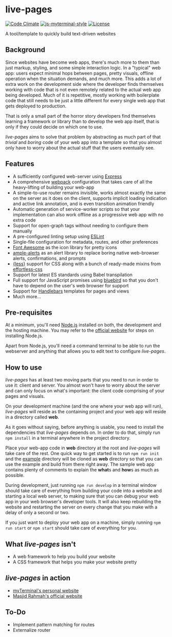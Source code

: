 # live-pages

[![Code Climate](https://codeclimate.com/github/team-fluxion/live-pages.png)](https://codeclimate.com/github/team-fluxion/live-pages)
[![js-myterminal-style](https://img.shields.io/badge/code%20style-myterminal-blue.svg)](https://www.npmjs.com/package/eslint-config/myterminal)
[![License](https://img.shields.io/github/license/team-fluxion/live-pages.svg)](https://opensource.org/licenses/MIT)

A tool/template to quickly build text-driven websites

## Background

Since websites have become web apps, there's much more to them than just markup, styling, and some simple interaction logic. In a "typical" web app: users expect minimal hops between pages, pretty visuals, offline operation when the situation demands, and much more. This adds a lot of extra work on the development side where the developer finds themselves working with code that is not even remotely related to the actual web app being developed. Much of it is repetitive, mostly working with boilerplate code that still needs to be just a little different for every single web app that gets deployed to production.

That is only a small part of the horror story developers find themselves learning a framework or library than to develop the web app itself, that is only if they could decide on which one to use.

*live-pages* aims to solve that problem by abstracting as much part of that *trivial* and *boring* code of your web app into a template so that you almost only have to worry about the actual stuff that the users eventually see.

## Features

* A sufficiently configured web-server using [Express](https://expressjs.com)
* A comprehensive [webpack](https://webpack.js.org) configuration that takes care of all the heavy-lifting of building your web-app
* A simple-to-use router remains invisible, works almost exactly the same on the server as it does on the client, supports implicit loading indication and active link annotation, and is even transition animation friendly
* Automatic generation of service-worker scripts so that your implementation can also work offline as a progressive web app with no extra code
* Support for open-graph tags without needing to configure them manually
* A pre-configured linting setup using [ESLint](https://eslint.org)
* Single-file configuration for metadata, routes, and other preferences
* [Font Awesome](https://fontawesome.com) as the icon library for pretty icons
* [ample-alerts](https://npmjs.com/package/ample-alerts) as an alert library to replace boring native web-browser alerts, confirmations, and prompts
* [{less}](http://lesscss.org) support for CSS along with a bunch of ready-made mixins from [effortless-css](https://www.npmjs.com/package/effortless-css)
* Support for latest ES standards using Babel transpilation
* Full support for JavaScript promises using [bluebird](https://www.npmjs.com/package/bluebird) so that you don't have to depend on the user's web browser for support
* Support for [Handlebars](https://handlebarsjs.com) templates for pages and views
* Much more...

## Pre-requisites

At a minimum, you'll need [Node.js](https://nodejs.org) installed on both, the development and the hosting machine. You may refer to the [official website](https://nodejs.org) for steps on installing Node.js.

Apart from Node.js, you'll need a command terminal to be able to run the webserver and anything that allows you to edit text to configure *live-pages*.

## How to use

*live-pages* has at least two moving parts that you need to run in order to use it: client and server. You almost won't have to worry about the server and can only focus on what's important: the client code comprising of your pages and visuals.

On your development machine (and the one where your web app will run), *live-pages* will reside as the containing project and your web app will reside in a directory called **web**.

As it goes without saying, before anything is usable, you need to install the dependencies that *live-pages* depends on. In order to do that, simply run `npm install` in a terminal anywhere in the project directory.

Place your web-app code in **web** directory at the root and *live-pages* will take care of the rest. One quick way to get started is to run `npm run init` and the [example](example) directory will be cloned as **web** directory so that you can use the example and build from there right away. The sample web app contains plenty of comments to explain the **what**s and **how**s as much as possible.

During development, just running `npm run develop` in a terminal window should take care of everything from building your code into a website and starting a local web server, to making sure that you can debug your web app in your web browser's developer tools. It will also keep rebuilding the website and restarting the server on every change that you make with a delay of only a second or two.

If you just want to deploy your web app on a machine, simply running `npm run start` or `npm start` should take care of everything for you.

## What *live-pages* isn't

- A web framework to help you build your website
- A CSS framework that helps you make your website pretty

## *live-pages* in action

- [myTerminal's personal website](https://myterminal.me)
- [Masjid Rahmah's official website](https://masjidrahmah.us)

## To-Do

* Implement pattern matching for routes
* Externalize router
